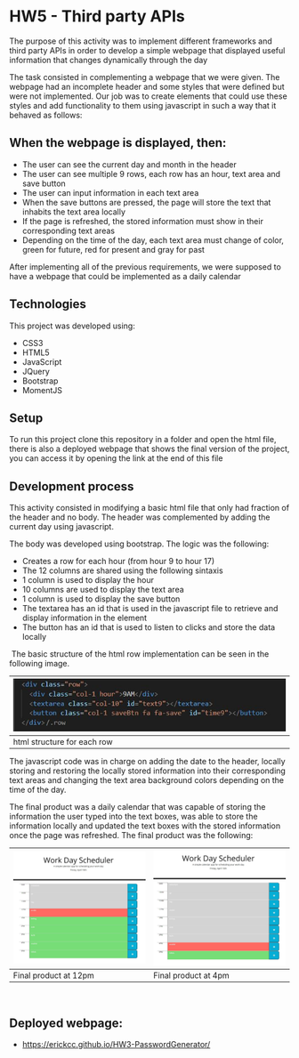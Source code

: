 # HW5 - Third party APIs

The purpose of this activity was to implement different frameworks and third party APIs in order to develop a simple webpage that displayed useful information that changes dynamically through the day

The task consisted in complementing a webpage that we were given. The webpage had an incomplete header and some styles that were defined but were not implemented. Our job was to create elements that could use these styles and add functionality to them using javascript in such a way that it behaved as follows:

## When the webpage is displayed, then:
* The user can see the current day and month in the header
* The user can see multiple 9 rows, each row has an hour, text area and save button
* The user can input information in each text area
* When the save buttons are pressed, the page will store the text that inhabits the text area locally
* If the page is refreshed, the stored information must show in their corresponding text areas
* Depending on the time of the day, each text area must change of color, green for future, red for present and gray for past

After implementing all of the previous requirements, we were supposed to have a webpage that could be implemented as a daily calendar

## Technologies

This project was developed using:
* CSS3
* HTML5
* JavaScript
* JQuery
* Bootstrap
* MomentJS

## Setup

To run this project clone this repository in a folder and open the html file, there is also a deployed webpage that shows the final version of the project, you can access it by opening the link at the end of this file

## Development process

This activity consisted in modifying a basic html file that only had fraction of the header and no body. The header was complemented by adding the current day using javascript. 

The body was developed using bootstrap. The logic was the following:
* Creates a row for each hour (from hour 9 to hour 17)
* The 12 columns are shared using the following sintaxis
* 1 column is used to display the hour
* 10 columns are used to display the text area
* 1 column is used to display the save button
* The textarea has an id that is used in the javascript file to retrieve and display information in the element
* The button has an id that is used to listen to clicks and store the data locally

&nbsp;The basic structure of the html row implementation can be seen in the following image.

|![html structure for each row](assets/images/sample-code-row.JPG)   | 
| ------------- |
| html structure for each row |


The javascript code was in charge on adding the date to the header, locally storing and restoring the locally stored information into their corresponding text areas and changing the text area background colors depending on the time of the day.

The final product was a daily calendar that was capable of storing the information the user typed into the text boxes, was able to store the information locally and updated the text boxes with the stored information once the page was refreshed. The final product was the following:

|![final product 12pm](assets/images/sample-code-final-12.JPG) | ![final product 4pm](assets/images/sample-code-final-16.JPG)   | 
| ------------- | ------------- |
| Final product at 12pm | Final product at 4pm |

&nbsp;

## Deployed webpage:
* https://erickcc.github.io/HW3-PasswordGenerator/
